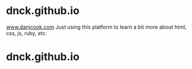 # dnck.github.io
www.danjcook.com
Just using this platform to learn a bit more about html, css, js, ruby, etc. 
# dnck.github.io
